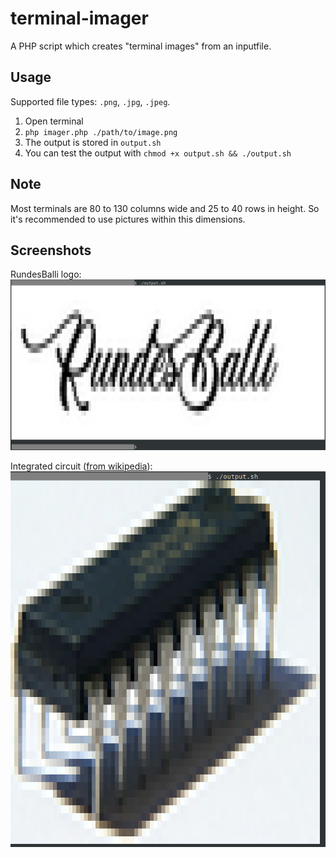 # terminal-imager
A PHP script which creates "terminal images" from an inputfile.

## Usage
Supported file types: `.png`, `.jpg`, `.jpeg`.
  
1. Open terminal
2. `php imager.php ./path/to/image.png`
3. The output is stored in `output.sh`
4. You can test the output with `chmod +x output.sh && ./output.sh`

## Note
Most terminals are 80 to 130 columns wide and 25 to 40 rows in height. So it's recommended to use pictures within this dimensions.

## Screenshots
RundesBalli logo:  
![RundesBalli logo](https://raw.githubusercontent.com/RundesBalli/terminal-imager/master/screenshots/1.png)  
  
Integrated circuit ([from wikipedia](https://en.wikipedia.org/wiki/File:Integrated_Circuit.jpg)):  
![integrated circuit](https://raw.githubusercontent.com/RundesBalli/terminal-imager/master/screenshots/2.png)
